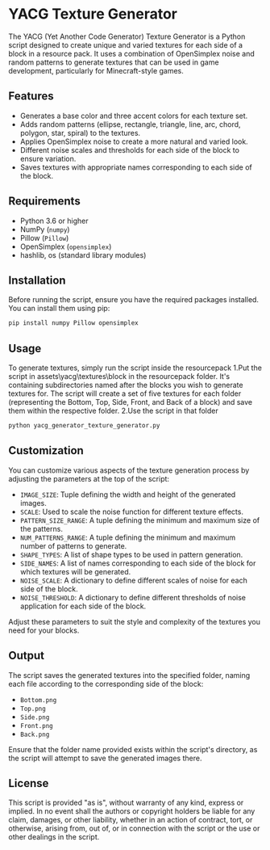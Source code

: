 # YACG Texture Generator

The YACG (Yet Another Code Generator) Texture Generator is a Python script designed to create unique and varied textures for each side of a block in a resource pack. It uses a combination of OpenSimplex noise and random patterns to generate textures that can be used in game development, particularly for Minecraft-style games.

## Features

- Generates a base color and three accent colors for each texture set.
- Adds random patterns (ellipse, rectangle, triangle, line, arc, chord, polygon, star, spiral) to the textures.
- Applies OpenSimplex noise to create a more natural and varied look.
- Different noise scales and thresholds for each side of the block to ensure variation.
- Saves textures with appropriate names corresponding to each side of the block.

## Requirements

- Python 3.6 or higher
- NumPy (`numpy`)
- Pillow (`Pillow`)
- OpenSimplex (`opensimplex`)
- hashlib, os (standard library modules)

## Installation

Before running the script, ensure you have the required packages installed. You can install them using pip:

```bash
pip install numpy Pillow opensimplex
```

## Usage

To generate textures, simply run the script inside the resourcepack
1.Put the script in assets\yacg\textures\block in the resourcepack folder.
	It's containing subdirectories named after the blocks you wish to generate textures for. 
	The script will create a set of five textures for each folder (representing the Bottom, Top, Side, Front, and Back of a block) 
	and save them within the respective folder.
2.Use the script in that folder

```bash
python yacg_generator_texture_generator.py
```
## Customization

You can customize various aspects of the texture generation process by adjusting the parameters at the top of the script:

- `IMAGE_SIZE`: Tuple defining the width and height of the generated images.
- `SCALE`: Used to scale the noise function for different texture effects.
- `PATTERN_SIZE_RANGE`: A tuple defining the minimum and maximum size of the patterns.
- `NUM_PATTERNS_RANGE`: A tuple defining the minimum and maximum number of patterns to generate.
- `SHAPE_TYPES`: A list of shape types to be used in pattern generation.
- `SIDE_NAMES`: A list of names corresponding to each side of the block for which textures will be generated.
- `NOISE_SCALE`: A dictionary to define different scales of noise for each side of the block.
- `NOISE_THRESHOLD`: A dictionary to define different thresholds of noise application for each side of the block.

Adjust these parameters to suit the style and complexity of the textures you need for your blocks.

## Output

The script saves the generated textures into the specified folder, naming each file according to the corresponding side of the block:

- `Bottom.png`
- `Top.png`
- `Side.png`
- `Front.png`
- `Back.png`

Ensure that the folder name provided exists within the script's directory, as the script will attempt to save the generated images there.

## License

This script is provided "as is", without warranty of any kind, express or implied. In no event shall the authors or copyright holders be liable for any claim, damages, or other liability, whether in an action of contract, tort, or otherwise, arising from, out of, or in connection with the script or the use or other dealings in the script.
